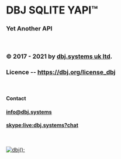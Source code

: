 # DBJ SQLITE YAPI&trade;
### Yet Another API

<p>&nbsp;</p>

### &copy; 2017 - 2021 by [dbj.systems uk ltd](https://dbj.systems/).
### Licence -- https://dbj.org/license_dbj
<p>&nbsp;</p>

 #### Contact
 
 #### [info@dbj.systems](mailto:info@dbj.systems)

 #### [skype:live:dbj.systems?chat](skype:live:dbj.systems?chat)

<p>&nbsp;</p>

[![dbj();](https://dbj.org/wp-content/uploads/2015/12/cropped-dbj-icon-e1486129719897.jpg)](http://www.dbj.org "dbj")  

